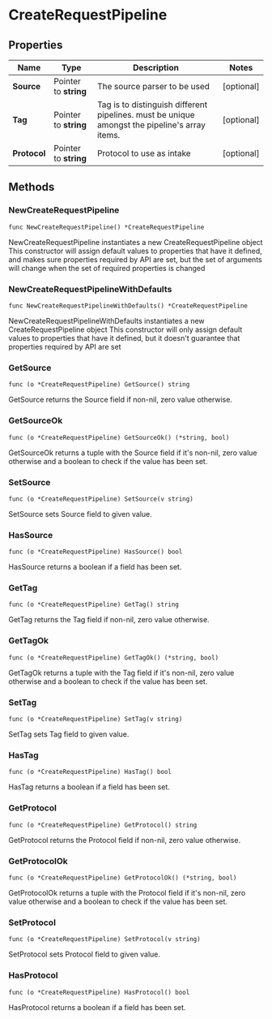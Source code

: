 # CreateRequestPipeline

## Properties

|Name | Type | Description | Notes|
|------------ | ------------- | ------------- | -------------|
|**Source** | Pointer to **string** | The source parser to be used | [optional] |
|**Tag** | Pointer to **string** | Tag is to distinguish different pipelines. must be unique amongst the pipeline&#39;s array items. | [optional] |
|**Protocol** | Pointer to **string** | Protocol to use as intake | [optional] |

## Methods

### NewCreateRequestPipeline

`func NewCreateRequestPipeline() *CreateRequestPipeline`

NewCreateRequestPipeline instantiates a new CreateRequestPipeline object
This constructor will assign default values to properties that have it defined,
and makes sure properties required by API are set, but the set of arguments
will change when the set of required properties is changed

### NewCreateRequestPipelineWithDefaults

`func NewCreateRequestPipelineWithDefaults() *CreateRequestPipeline`

NewCreateRequestPipelineWithDefaults instantiates a new CreateRequestPipeline object
This constructor will only assign default values to properties that have it defined,
but it doesn't guarantee that properties required by API are set

### GetSource

`func (o *CreateRequestPipeline) GetSource() string`

GetSource returns the Source field if non-nil, zero value otherwise.

### GetSourceOk

`func (o *CreateRequestPipeline) GetSourceOk() (*string, bool)`

GetSourceOk returns a tuple with the Source field if it's non-nil, zero value otherwise
and a boolean to check if the value has been set.

### SetSource

`func (o *CreateRequestPipeline) SetSource(v string)`

SetSource sets Source field to given value.

### HasSource

`func (o *CreateRequestPipeline) HasSource() bool`

HasSource returns a boolean if a field has been set.

### GetTag

`func (o *CreateRequestPipeline) GetTag() string`

GetTag returns the Tag field if non-nil, zero value otherwise.

### GetTagOk

`func (o *CreateRequestPipeline) GetTagOk() (*string, bool)`

GetTagOk returns a tuple with the Tag field if it's non-nil, zero value otherwise
and a boolean to check if the value has been set.

### SetTag

`func (o *CreateRequestPipeline) SetTag(v string)`

SetTag sets Tag field to given value.

### HasTag

`func (o *CreateRequestPipeline) HasTag() bool`

HasTag returns a boolean if a field has been set.

### GetProtocol

`func (o *CreateRequestPipeline) GetProtocol() string`

GetProtocol returns the Protocol field if non-nil, zero value otherwise.

### GetProtocolOk

`func (o *CreateRequestPipeline) GetProtocolOk() (*string, bool)`

GetProtocolOk returns a tuple with the Protocol field if it's non-nil, zero value otherwise
and a boolean to check if the value has been set.

### SetProtocol

`func (o *CreateRequestPipeline) SetProtocol(v string)`

SetProtocol sets Protocol field to given value.

### HasProtocol

`func (o *CreateRequestPipeline) HasProtocol() bool`

HasProtocol returns a boolean if a field has been set.



